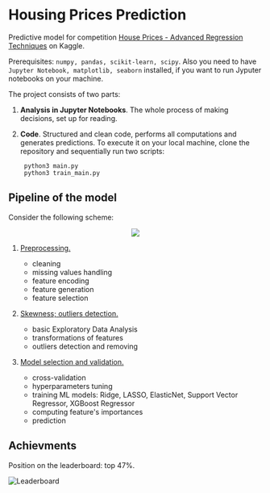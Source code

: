 # Housing Prices Prediction

Predictive model for competition [House Prices - Advanced Regression Techniques](https://www.kaggle.com/c/house-prices-advanced-regression-techniques) on Kaggle.

Prerequisites: ```numpy, pandas, scikit-learn, scipy```. Also you need to have ```Jupyter Notebook, matplotlib, seaborn``` installed, if you want to run Jyputer notebooks on your machine.

The project consists of two parts:

1. **Analysis in Jupyter Notebooks**. The whole process of making decisions, set up for reading.
2. **Code**. Structured and clean code, performs all computations and generates predictions. To execute it on your local machine, clone the repository and sequentially run two scripts:

   ```
    python3 main.py
    python3 train_main.py
    ```
   

## Pipeline of the model

Consider the following scheme:
<p align="center">
   <img src="images/pipeline.svg" />
</p>

1. [Preprocessing.](data_preparation.ipynb)
   - cleaning
   - missing values handling
   - feature encoding
   - feature generation
   - feature selection

2. [Skewness; outliers detection.](skewness_and_outliers.ipynb)
   - basic Exploratory Data Analysis
   - transformations of features
   - outliers detection and removing

3. [Model selection and validation.](training_and_model_selection.ipynb )
   - cross-validation
   - hyperparameters tuning
   - training ML models: Ridge, LASSO, ElasticNet, Support Vector Regressor, XGBoost Regressor
   - computing feature's importances
   - prediction

## Achievments
Position on the leaderboard: top 47%.

![Leaderboard](images/leaderboard.jpeg)

